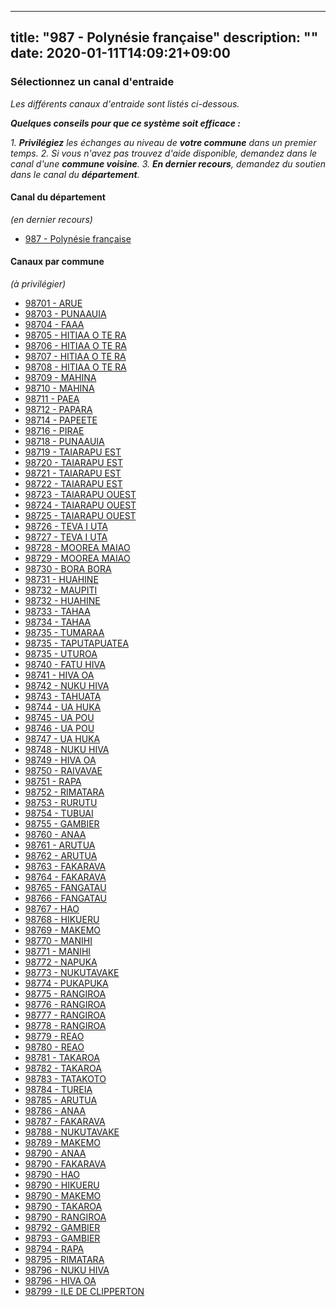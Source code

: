 
---
title: "987 - Polynésie française"
description: ""
date: 2020-01-11T14:09:21+09:00
---

### Sélectionnez un canal d'entraide
_Les différents canaux d'entraide sont listés ci-dessous._

_**Quelques conseils pour que ce système soit efficace :**_

_1. **Privilégiez** les échanges au niveau de **votre commune** dans un premier temps._
_2. Si vous n'avez pas trouvez d'aide disponible, demandez dans le canal d'une **commune voisine**._
_3. **En dernier recours**, demandez du soutien dans le canal du **département**._

#### **Canal du département**
_(en dernier recours)_

- [987 	- Polynésie française](https://entraide.stopcoronavirus.tech/#/channel/987_polynesie-francaise)

#### **Canaux par commune**
_(à privilégier)_

- [98701 	- ARUE](https://entraide.stopcoronavirus.tech/#/channel/98701_arue)
- [98703 	- PUNAAUIA](https://entraide.stopcoronavirus.tech/#/channel/98703_punaauia)
- [98704 	- FAAA](https://entraide.stopcoronavirus.tech/#/channel/98704_faaa)
- [98705 	- HITIAA O TE RA](https://entraide.stopcoronavirus.tech/#/channel/98705_hitiaa-o-te-ra)
- [98706 	- HITIAA O TE RA](https://entraide.stopcoronavirus.tech/#/channel/98706_hitiaa-o-te-ra)
- [98707 	- HITIAA O TE RA](https://entraide.stopcoronavirus.tech/#/channel/98707_hitiaa-o-te-ra)
- [98708 	- HITIAA O TE RA](https://entraide.stopcoronavirus.tech/#/channel/98708_hitiaa-o-te-ra)
- [98709 	- MAHINA](https://entraide.stopcoronavirus.tech/#/channel/98709_mahina)
- [98710 	- MAHINA](https://entraide.stopcoronavirus.tech/#/channel/98710_mahina)
- [98711 	- PAEA](https://entraide.stopcoronavirus.tech/#/channel/98711_paea)
- [98712 	- PAPARA](https://entraide.stopcoronavirus.tech/#/channel/98712_papara)
- [98714 	- PAPEETE](https://entraide.stopcoronavirus.tech/#/channel/98714_papeete)
- [98716 	- PIRAE](https://entraide.stopcoronavirus.tech/#/channel/98716_pirae)
- [98718 	- PUNAAUIA](https://entraide.stopcoronavirus.tech/#/channel/98718_punaauia)
- [98719 	- TAIARAPU EST](https://entraide.stopcoronavirus.tech/#/channel/98719_taiarapu-est)
- [98720 	- TAIARAPU EST](https://entraide.stopcoronavirus.tech/#/channel/98720_taiarapu-est)
- [98721 	- TAIARAPU EST](https://entraide.stopcoronavirus.tech/#/channel/98721_taiarapu-est)
- [98722 	- TAIARAPU EST](https://entraide.stopcoronavirus.tech/#/channel/98722_taiarapu-est)
- [98723 	- TAIARAPU OUEST](https://entraide.stopcoronavirus.tech/#/channel/98723_taiarapu-ouest)
- [98724 	- TAIARAPU OUEST](https://entraide.stopcoronavirus.tech/#/channel/98724_taiarapu-ouest)
- [98725 	- TAIARAPU OUEST](https://entraide.stopcoronavirus.tech/#/channel/98725_taiarapu-ouest)
- [98726 	- TEVA I UTA](https://entraide.stopcoronavirus.tech/#/channel/98726_teva-i-uta)
- [98727 	- TEVA I UTA](https://entraide.stopcoronavirus.tech/#/channel/98727_teva-i-uta)
- [98728 	- MOOREA MAIAO](https://entraide.stopcoronavirus.tech/#/channel/98728_moorea-maiao)
- [98729 	- MOOREA MAIAO](https://entraide.stopcoronavirus.tech/#/channel/98729_moorea-maiao)
- [98730 	- BORA BORA](https://entraide.stopcoronavirus.tech/#/channel/98730_bora-bora)
- [98731 	- HUAHINE](https://entraide.stopcoronavirus.tech/#/channel/98731_huahine)
- [98732 	- MAUPITI](https://entraide.stopcoronavirus.tech/#/channel/98732_maupiti)
- [98732 	- HUAHINE](https://entraide.stopcoronavirus.tech/#/channel/98732_huahine)
- [98733 	- TAHAA](https://entraide.stopcoronavirus.tech/#/channel/98733_tahaa)
- [98734 	- TAHAA](https://entraide.stopcoronavirus.tech/#/channel/98734_tahaa)
- [98735 	- TUMARAA](https://entraide.stopcoronavirus.tech/#/channel/98735_tumaraa)
- [98735 	- TAPUTAPUATEA](https://entraide.stopcoronavirus.tech/#/channel/98735_taputapuatea)
- [98735 	- UTUROA](https://entraide.stopcoronavirus.tech/#/channel/98735_uturoa)
- [98740 	- FATU HIVA](https://entraide.stopcoronavirus.tech/#/channel/98740_fatu-hiva)
- [98741 	- HIVA OA](https://entraide.stopcoronavirus.tech/#/channel/98741_hiva-oa)
- [98742 	- NUKU HIVA](https://entraide.stopcoronavirus.tech/#/channel/98742_nuku-hiva)
- [98743 	- TAHUATA](https://entraide.stopcoronavirus.tech/#/channel/98743_tahuata)
- [98744 	- UA HUKA](https://entraide.stopcoronavirus.tech/#/channel/98744_ua-huka)
- [98745 	- UA POU](https://entraide.stopcoronavirus.tech/#/channel/98745_ua-pou)
- [98746 	- UA POU](https://entraide.stopcoronavirus.tech/#/channel/98746_ua-pou)
- [98747 	- UA HUKA](https://entraide.stopcoronavirus.tech/#/channel/98747_ua-huka)
- [98748 	- NUKU HIVA](https://entraide.stopcoronavirus.tech/#/channel/98748_nuku-hiva)
- [98749 	- HIVA OA](https://entraide.stopcoronavirus.tech/#/channel/98749_hiva-oa)
- [98750 	- RAIVAVAE](https://entraide.stopcoronavirus.tech/#/channel/98750_raivavae)
- [98751 	- RAPA](https://entraide.stopcoronavirus.tech/#/channel/98751_rapa)
- [98752 	- RIMATARA](https://entraide.stopcoronavirus.tech/#/channel/98752_rimatara)
- [98753 	- RURUTU](https://entraide.stopcoronavirus.tech/#/channel/98753_rurutu)
- [98754 	- TUBUAI](https://entraide.stopcoronavirus.tech/#/channel/98754_tubuai)
- [98755 	- GAMBIER](https://entraide.stopcoronavirus.tech/#/channel/98755_gambier)
- [98760 	- ANAA](https://entraide.stopcoronavirus.tech/#/channel/98760_anaa)
- [98761 	- ARUTUA](https://entraide.stopcoronavirus.tech/#/channel/98761_arutua)
- [98762 	- ARUTUA](https://entraide.stopcoronavirus.tech/#/channel/98762_arutua)
- [98763 	- FAKARAVA](https://entraide.stopcoronavirus.tech/#/channel/98763_fakarava)
- [98764 	- FAKARAVA](https://entraide.stopcoronavirus.tech/#/channel/98764_fakarava)
- [98765 	- FANGATAU](https://entraide.stopcoronavirus.tech/#/channel/98765_fangatau)
- [98766 	- FANGATAU](https://entraide.stopcoronavirus.tech/#/channel/98766_fangatau)
- [98767 	- HAO](https://entraide.stopcoronavirus.tech/#/channel/98767_hao)
- [98768 	- HIKUERU](https://entraide.stopcoronavirus.tech/#/channel/98768_hikueru)
- [98769 	- MAKEMO](https://entraide.stopcoronavirus.tech/#/channel/98769_makemo)
- [98770 	- MANIHI](https://entraide.stopcoronavirus.tech/#/channel/98770_manihi)
- [98771 	- MANIHI](https://entraide.stopcoronavirus.tech/#/channel/98771_manihi)
- [98772 	- NAPUKA](https://entraide.stopcoronavirus.tech/#/channel/98772_napuka)
- [98773 	- NUKUTAVAKE](https://entraide.stopcoronavirus.tech/#/channel/98773_nukutavake)
- [98774 	- PUKAPUKA](https://entraide.stopcoronavirus.tech/#/channel/98774_pukapuka)
- [98775 	- RANGIROA](https://entraide.stopcoronavirus.tech/#/channel/98775_rangiroa)
- [98776 	- RANGIROA](https://entraide.stopcoronavirus.tech/#/channel/98776_rangiroa)
- [98777 	- RANGIROA](https://entraide.stopcoronavirus.tech/#/channel/98777_rangiroa)
- [98778 	- RANGIROA](https://entraide.stopcoronavirus.tech/#/channel/98778_rangiroa)
- [98779 	- REAO](https://entraide.stopcoronavirus.tech/#/channel/98779_reao)
- [98780 	- REAO](https://entraide.stopcoronavirus.tech/#/channel/98780_reao)
- [98781 	- TAKAROA](https://entraide.stopcoronavirus.tech/#/channel/98781_takaroa)
- [98782 	- TAKAROA](https://entraide.stopcoronavirus.tech/#/channel/98782_takaroa)
- [98783 	- TATAKOTO](https://entraide.stopcoronavirus.tech/#/channel/98783_tatakoto)
- [98784 	- TUREIA](https://entraide.stopcoronavirus.tech/#/channel/98784_tureia)
- [98785 	- ARUTUA](https://entraide.stopcoronavirus.tech/#/channel/98785_arutua)
- [98786 	- ANAA](https://entraide.stopcoronavirus.tech/#/channel/98786_anaa)
- [98787 	- FAKARAVA](https://entraide.stopcoronavirus.tech/#/channel/98787_fakarava)
- [98788 	- NUKUTAVAKE](https://entraide.stopcoronavirus.tech/#/channel/98788_nukutavake)
- [98789 	- MAKEMO](https://entraide.stopcoronavirus.tech/#/channel/98789_makemo)
- [98790 	- ANAA](https://entraide.stopcoronavirus.tech/#/channel/98790_anaa)
- [98790 	- FAKARAVA](https://entraide.stopcoronavirus.tech/#/channel/98790_fakarava)
- [98790 	- HAO](https://entraide.stopcoronavirus.tech/#/channel/98790_hao)
- [98790 	- HIKUERU](https://entraide.stopcoronavirus.tech/#/channel/98790_hikueru)
- [98790 	- MAKEMO](https://entraide.stopcoronavirus.tech/#/channel/98790_makemo)
- [98790 	- TAKAROA](https://entraide.stopcoronavirus.tech/#/channel/98790_takaroa)
- [98790 	- RANGIROA](https://entraide.stopcoronavirus.tech/#/channel/98790_rangiroa)
- [98792 	- GAMBIER](https://entraide.stopcoronavirus.tech/#/channel/98792_gambier)
- [98793 	- GAMBIER](https://entraide.stopcoronavirus.tech/#/channel/98793_gambier)
- [98794 	- RAPA](https://entraide.stopcoronavirus.tech/#/channel/98794_rapa)
- [98795 	- RIMATARA](https://entraide.stopcoronavirus.tech/#/channel/98795_rimatara)
- [98796 	- NUKU HIVA](https://entraide.stopcoronavirus.tech/#/channel/98796_nuku-hiva)
- [98796 	- HIVA OA](https://entraide.stopcoronavirus.tech/#/channel/98796_hiva-oa)
- [98799 	- ILE DE CLIPPERTON](https://entraide.stopcoronavirus.tech/#/channel/98799_ile-de-clipperton)

